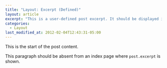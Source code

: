 ```yaml
---
title: "Layout: Excerpt (Defined)"
layout: article
excerpt: "This is a user-defined post excerpt. It should be displayed in place of the auto-generated excerpt or post content on index pages."
categories:
  - Layout
last_modified_at: 2012-02-04T12:43:31-05:00
---
```


This is the start of the post content.

This paragraph should be absent from an index page where `post.excerpt` is shown.